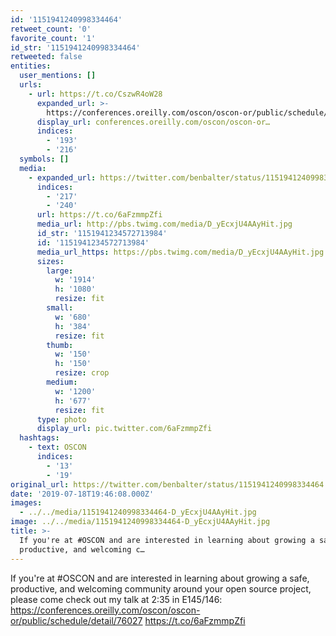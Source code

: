 ```yaml
---
id: '1151941240998334464'
retweet_count: '0'
favorite_count: '1'
id_str: '1151941240998334464'
retweeted: false
entities:
  user_mentions: []
  urls:
    - url: https://t.co/CszwR4oW28
      expanded_url: >-
        https://conferences.oreilly.com/oscon/oscon-or/public/schedule/detail/76027
      display_url: conferences.oreilly.com/oscon/oscon-or…
      indices:
        - '193'
        - '216'
  symbols: []
  media:
    - expanded_url: https://twitter.com/benbalter/status/1151941240998334464/photo/1
      indices:
        - '217'
        - '240'
      url: https://t.co/6aFzmmpZfi
      media_url: http://pbs.twimg.com/media/D_yEcxjU4AAyHit.jpg
      id_str: '1151941234572713984'
      id: '1151941234572713984'
      media_url_https: https://pbs.twimg.com/media/D_yEcxjU4AAyHit.jpg
      sizes:
        large:
          w: '1914'
          h: '1080'
          resize: fit
        small:
          w: '680'
          h: '384'
          resize: fit
        thumb:
          w: '150'
          h: '150'
          resize: crop
        medium:
          w: '1200'
          h: '677'
          resize: fit
      type: photo
      display_url: pic.twitter.com/6aFzmmpZfi
  hashtags:
    - text: OSCON
      indices:
        - '13'
        - '19'
original_url: https://twitter.com/benbalter/status/1151941240998334464
date: '2019-07-18T19:46:08.000Z'
images:
  - ../../media/1151941240998334464-D_yEcxjU4AAyHit.jpg
image: ../../media/1151941240998334464-D_yEcxjU4AAyHit.jpg
title: >-
  If you're at #OSCON and are interested in learning about growing a safe,
  productive, and welcoming c…
---
```


If you're at #OSCON and are interested in learning about growing a safe, productive, and welcoming community around your open source project, please come check out my talk at 2:35 in E145/146: https://conferences.oreilly.com/oscon/oscon-or/public/schedule/detail/76027 https://t.co/6aFzmmpZfi